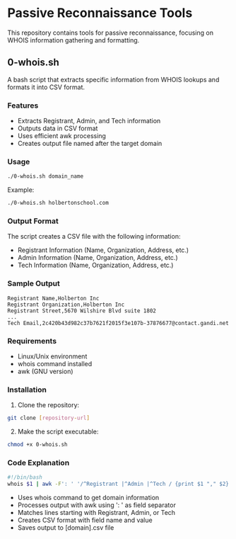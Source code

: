 # Passive Reconnaissance Tools

This repository contains tools for passive reconnaissance, focusing on WHOIS information gathering and formatting.

## 0-whois.sh

A bash script that extracts specific information from WHOIS lookups and formats it into CSV format.

### Features

- Extracts Registrant, Admin, and Tech information
- Outputs data in CSV format
- Uses efficient awk processing
- Creates output file named after the target domain

### Usage

```bash
./0-whois.sh domain_name
```

Example:
```bash
./0-whois.sh holbertonschool.com
```

### Output Format

The script creates a CSV file with the following information:
- Registrant Information (Name, Organization, Address, etc.)
- Admin Information (Name, Organization, Address, etc.)
- Tech Information (Name, Organization, Address, etc.)

### Sample Output

```csv
Registrant Name,Holberton Inc
Registrant Organization,Holberton Inc
Registrant Street,5670 Wilshire Blvd suite 1802
...
Tech Email,2c420b43d982c37b7621f2015f3e107b-37876677@contact.gandi.net
```

### Requirements

- Linux/Unix environment
- whois command installed
- awk (GNU version)

### Installation

1. Clone the repository:
```bash
git clone [repository-url]
```

2. Make the script executable:
```bash
chmod +x 0-whois.sh
```

### Code Explanation

```bash
#!/bin/bash
whois $1 | awk -F': ' '/^Registrant |^Admin |^Tech / {print $1 "," $2}' > "$1.csv"
```

- Uses whois command to get domain information
- Processes output with awk using ': ' as field separator
- Matches lines starting with Registrant, Admin, or Tech
- Creates CSV format with field name and value
- Saves output to [domain].csv file
